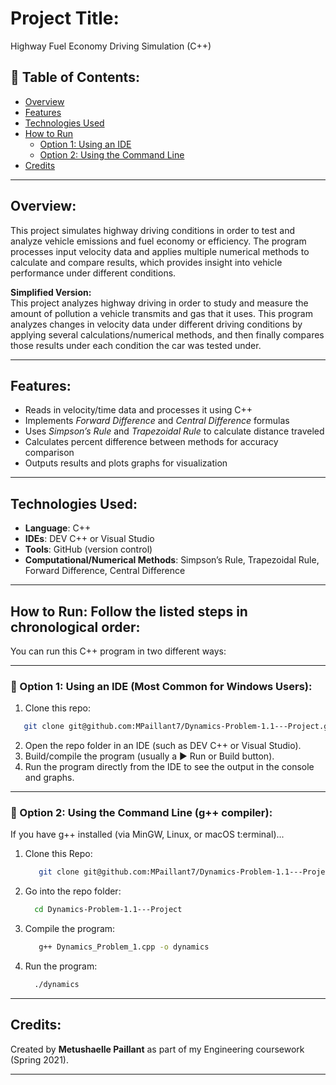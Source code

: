 # Project Title:
Highway Fuel Economy Driving Simulation (C++)

## 📑 Table of Contents:
- [Overview](#overview)
- [Features](#features)
- [Technologies Used](#technologies-used)
- [How to Run](#how-to-run-follow-the-listed-steps-in-chronological-order)
  - [Option 1: Using an IDE](#-option-1-using-an-ide-most-common-for-windows-users)
  - [Option 2: Using the Command Line](#-option-2-using-the-command-line-g-compiler)
- [Credits](#credits)

---

## Overview:
This project simulates highway driving conditions in order to test and analyze vehicle emissions and fuel economy or efficiency. The program processes input velocity data 
and applies multiple numerical methods to calculate and compare results, which provides insight into vehicle performance under different conditions.  

**Simplified Version:**  
This project analyzes highway driving in order to study and measure the amount of pollution a vehicle transmits and gas that it uses. This program analyzes changes in velocity data 
under different driving conditions by applying several calculations/numerical methods, and then finally compares those results under each condition the car was tested under.  

---

## Features:
- Reads in velocity/time data and processes it using C++  
- Implements *Forward Difference* and *Central Difference* formulas  
- Uses *Simpson’s Rule* and *Trapezoidal Rule* to calculate distance traveled  
- Calculates percent difference between methods for accuracy comparison  
- Outputs results and plots graphs for visualization  

---

## Technologies Used:
- **Language**: C++  
- **IDEs**: DEV C++ or Visual Studio  
- **Tools**: GitHub (version control)  
- **Computational/Numerical Methods**: Simpson’s Rule, Trapezoidal Rule, Forward Difference, Central Difference  

---

## How to Run: Follow the listed steps in chronological order:  
You can run this C++ program in two different ways:  

---

### 🔹 Option 1: Using an IDE (Most Common for Windows Users):
1.  Clone this repo:  
   ```bash
      git clone git@github.com:MPaillant7/Dynamics-Problem-1.1---Project.git
   ```
  2. Open the repo folder in an IDE (such as DEV C++ or Visual Studio).
  3. Build/compile the program (usually a ▶️ Run or Build button).
  4. Run the program directly from the IDE to see the output in the console and graphs.

---

### 🔹 Option 2: Using the Command Line (g++ compiler):
If you have g++ installed (via MinGW, Linux, or macOS t:erminal)...

1. Clone this Repo:
   ```bash
      git clone git@github.com:MPaillant7/Dynamics-Problem-1.1---Project.git
   ```
2. Go into the repo folder:
    ```bash
      cd Dynamics-Problem-1.1---Project
    ```
3. Compile the program:
   ```bash
      g++ Dynamics_Problem_1.cpp -o dynamics
   ```
4. Run the program:
   ```bash
     ./dynamics
   ```
---

## Credits:
Created by **Metushaelle Paillant** as part of my Engineering coursework (Spring 2021).

---



   














